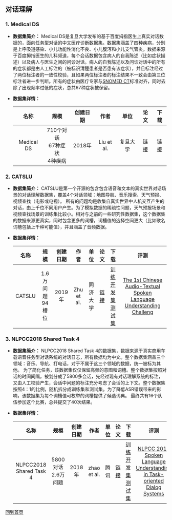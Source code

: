 &nbsp;
## 对话理解

### 1. Medical DS
- <strong>数据集简介：</strong>
Medical DS是复旦大学发布的基于百度拇指医生上真实对话数据的，面向任务型对话的中文医疗诊断数据集。数据集涵盖了四种疾病，分别是上呼吸道感染、小儿功能性消化不良、小儿腹泻和小儿支气管炎。数据来源于百度拇指医生的儿科频道，每个会话数据包含病人的自我陈述（比如症状描述）以及病人与医生之间的问诊对话。病人的自我陈述以及问诊对话中的所有的症状都是由人工标注的（被标识清楚患者是否患有该症状），并且标注经过了两位标注者的一致性校验，且如果两位标注者的标注结果不一致会由第三位标注者进一步判断。所有的症状由医疗专家与[SNOMED CT](https://www.snomed.org/snomed-ct)标准对齐，同时去除了出现频率过低的症状，总共67种症状被保留。


- <strong>数据集详情：</strong>

    |  名称 | 规模 | 创建日期 | 作者 | 单位 | 论文 | 下载 |
    | :---: | :---:| :---: | :---: | :---: | :---: | :---: |
    | Medical DS | 710个对话 <br> 67种症状 <br> 4种疾病 | 2018年 | Liu et al. | 复旦大学 | [链接](http://www.sdspeople.fudan.edu.cn/zywei/paper/liu-acl2018.pdf) | [链接](http://www.sdspeople.fudan.edu.cn/zywei/data/acl2018-mds.zip)|


### 2. CATSLU
- <strong>数据集简介：</strong>
CATSLU是第一个开源的包含包含语音和文本的真实世界对话场景的对话理解数据集，覆盖4个对话领域：地图导航、音乐搜索、天气预报、视频查找（电影或电视）。
所有的问题均是收集自真实世界中人机交互产生的对话，由上千位不同用户产生。为了模拟数据的稀疏性问题，天气预报场景和视频查找场景的训练集比较小。相对与之前的一些研究性数据集，这个数据集的数据来源更真实，同时包含更多的词槽，词槽值的选择空间更大（比如歌名词槽包括上千种可能值），并且涵盖了音频数据。

- <strong>数据集详情：</strong>

    |  名称 | 规模 | 创建日期 | 作者 | 单位 | 论文 | 下载 | 评测 |
    | :---: | :---:| :---: | :---: | :---: | :---: | :---: | :---: |
    | CATSLU | 1.6万问题 <br> 94槽位 | 2019年 | Zhu et al. | 同济大学 | [链接](https://dl.acm.org/doi/pdf/10.1145/3340555.3356098) | [训练开发集](https://drive.google.com/file/d/1Wpzfq_qbUJm2ddjUO9oNYBAG83MJZxf2/view) <br> [测试集](https://drive.google.com/file/d/1DO2lYYXk7lEMoFQeY2XdK1irZHDhiDEA/view) | [The 1st Chinese Audio-Textual Spoken Language Understanding Challeng](https://sites.google.com/view/CATSLU/home) |

### 3. NLPCC2018 Shared Task 4 
- <strong>数据集简介：</strong>
NLPCC2018 Shared Task 4的数据集，数据来源于真实商用车载语音任务型对话系统的对话日志，所有数据均为中文。整个数据集涵盖三个领域：音乐、导航、打电话，对于不属于这三个领域的数据，统一被标为其他。
为了简化任务，该数据集仅仅保留高频的意图和词槽。整个数据集按照对话的时间间隔，被划分成了5800多会话，先经过现有对话理解系统的标注，又由人工校验产生，会话中问题的标注充分考虑了会话的上下文。整个数据集按照4：1的比例，随机拆分成训练集和测试集。为了降低ASR错误带来的影响，该数据集为每个词槽值可枚举的词槽提供了候选词典。
最终共有16个队伍参加这个比赛，总共提交了40次结果。

- <strong>数据集详情：</strong>

    |  名称 | 规模 | 创建日期 | 作者 | 单位 | 论文 | 下载 | 评测 |
    | :---: | :---:| :---: | :---: | :---: | :---: | :---: | :---: |
    | NLPCC2018 Shared Task 4 | 5800对话 <br> 2.6万问题 | 2018年 | zhao et al. | 腾讯 | [链接](http://tcci.ccf.org.cn/conference/2018/papers/EV33.pdf) | [训练开发集](http://tcci.ccf.org.cn/conference/2018/dldoc/trainingdata04.zip) <br> [测试集](http://tcci.ccf.org.cn/conference/2018/dldoc/tasktestdata04.zip) | [NLPCC 2018 Spoken Language Understanding in Task-oriented Dialog Systems](http://tcci.ccf.org.cn/conference/2018/taskdata.php) |



[回到首页](/dataset.html)
